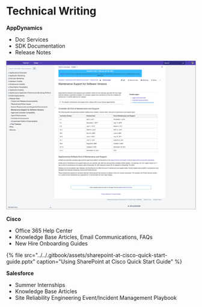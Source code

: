 # Technical Writing

**AppDynamics**

* Doc Services
* SDK Documentation
* Release Notes

![Maintenance Support for Software Versions](../../.gitbook/assets/maintenance-support-for-software-versions-bordered.png)

**Cisco**

* Office 365 Help Center
* Knowledge Base Articles, Email Communications, FAQs
* New Hire Onboarding Guides

{% file src="../../.gitbook/assets/sharepoint-at-cisco-quick-start-guide.pptx" caption="Using SharePoint at Cisco Quick Start Guide" %}

**Salesforce**

* Summer Internships
* Knowledge Base Articles
* Site Reliability Engineering Event/Incident Management Playbook



